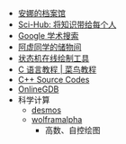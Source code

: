 - [安娜的档案馆](https://zh.annas-archive.org/)
- [Sci-Hub: 将知识带给每个人](https://sci-hub.se/)
- [Google 学术搜索](https://scholar.google.com.hk/schhp?hl=zh-CN&as_sdt=0,5)
- [阿虚同学的储物间](https://axutongxue.com/)
- [状态机在线绘制工具](https://tool.chipdebug.com/fsm/)
- [C 语言教程 | 菜鸟教程](https://www.runoob.com/cprogramming/c-tutorial.html)
- [C++ Source Codes](https://people.sc.fsu.edu/~jburkardt/cpp_src/cpp_src.html)
- [OnlineGDB](https://www.onlinegdb.com/)
- 科学计算
	- [desmos](https://www.desmos.com/calculator?lang=zh-CN)
	- [wolframalpha](https://www.wolframalpha.com/)
		- 高数、自控绘图